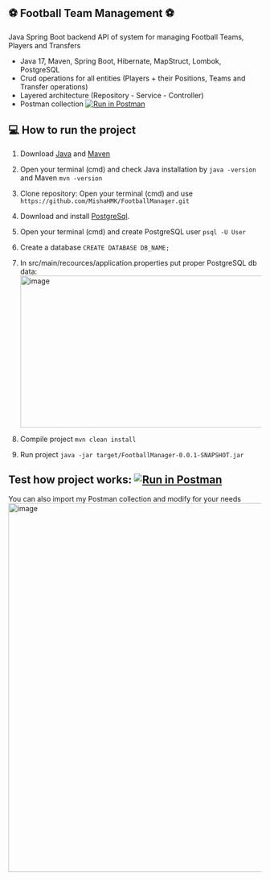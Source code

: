 ## ⚽ **Football Team Management** ⚽

Java Spring Boot backend API of system for managing Football Teams, Players and Transfers
- Java 17, Maven, Spring Boot, Hibernate, MapStruct, Lombok, PostgreSQL
- Crud operations for all entities (Players + their Positions, Teams and Transfer operations) 
- Layered architecture (Repository - Service - Controller) 
- Postman collection [![Run in Postman](https://run.pstmn.io/button.svg)](https://www.postman.com/team66-9067/michhmk-public/collection/5zle125/football-management-api) 

## :computer: **How to run the project**
1. Download [Java](https://www.oracle.com/java/technologies/javase/jdk17-archive-downloads.html) and [Maven](https://maven.apache.org/install.html)
2. Open your terminal (cmd) and check Java installation by `java -version` and Maven `mvn -version`
3. Clone repository: Open your terminal (cmd) and use `https://github.com/MishaHMK/FootballManager.git`
4. Download and install [PostgreSql](https://www.postgresql.org/download/).
5. Open your terminal (cmd) and create PostgreSQL user `psql -U User`
6. Create a database `CREATE DATABASE DB_NAME;`
7. In src/main/recources/application.properties put proper PostgreSQL db data:
   <img width="883" height="302" alt="image" src="https://github.com/user-attachments/assets/3ea9450d-81f1-40b3-a3e2-a9992d38496a" />

8. Сompile project `mvn clean install` 
9. Run project `java -jar target/FootballManager-0.0.1-SNAPSHOT.jar`

## Test how project works: [![Run in Postman](https://run.pstmn.io/button.svg)](https://www.postman.com/team66-9067/michhmk-public/collection/5zle125/football-management-api) 

You can also import my Postman collection and modify for your needs
<img width="963" height="733" alt="image" src="https://github.com/user-attachments/assets/9c8b0485-92c3-4985-ab6b-265ac51da31b" />

